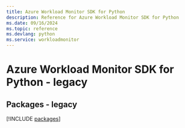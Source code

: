 ```yaml
---
title: Azure Workload Monitor SDK for Python
description: Reference for Azure Workload Monitor SDK for Python
ms.date: 09/16/2024
ms.topic: reference
ms.devlang: python
ms.service: workloadmonitor
---
```

# Azure Workload Monitor SDK for Python - legacy
## Packages - legacy
[!INCLUDE [packages](workload-monitor-index.md)]